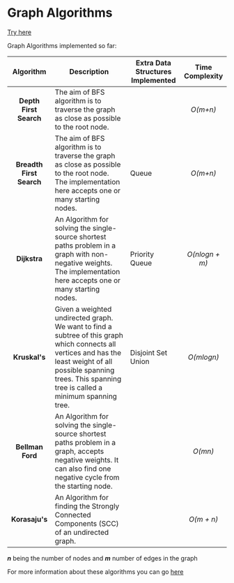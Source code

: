 # Graph Algorithms

[Try here](https://lafifii.github.io/Graph_Algorithms/)

Graph Algorithms implemented so far:

| Algorithm | Description | Extra Data Structures Implemented | Time Complexity
| :---:        |     ---      |     ---      |   :---:
| **Depth First Search**   | The aim of BFS algorithm is to traverse the graph as close as possible to the root node. |  | *O(m+n)*
| **Breadth First Search** | The aim of BFS algorithm is to traverse the graph as close as possible to the root node. The implementation here accepts one or many starting nodes. | Queue | *O(m+n)*  
| **Dijkstra** | An Algorithm for solving the single-source shortest paths problem in a graph with non-negative weights. The implementation here accepts one or many starting nodes. | Priority Queue | *O(nlogn + m)*
| **Kruskal's**  | Given a weighted undirected graph. We want to find a subtree of this graph which connects all vertices and has the least weight of all possible spanning trees. This spanning tree is called a minimum spanning tree. | Disjoint Set Union  | *O(mlogn)* |
| **Bellman Ford**  | An Algorithm for solving the single-source shortest paths problem in a graph, accepts negative weights. It can also find one negative cycle from the starting node. |   | *O(mn)* |
| **Korasaju's**  | An Algorithm for finding the Strongly Connected Components (SCC) of an undirected graph. |   | *O(m + n)* |

***n*** being the number of nodes and ***m*** number of edges in the graph

For more information about these algorithms you can go [here](https://cp-algorithms.com/)
